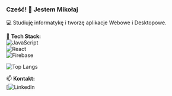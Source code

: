 ### Cześć! 👋 Jestem Mikołaj  
💻 Studiuję informatykę i tworzę aplikacje Webowe i Desktopowe.   

🔧 **Tech Stack:**  
![JavaScript](https://img.shields.io/badge/JavaScript-F7DF1E?style=flat&logo=javascript&logoColor=black)  
![React](https://img.shields.io/badge/React-61DAFB?style=flat&logo=react&logoColor=black)  
![Firebase](https://img.shields.io/badge/Firebase-FFCA28?style=flat&logo=firebase&logoColor=black) 

![Top Langs](https://github-readme-stats.vercel.app/api/top-langs/?username=T00RRE&layout=compact&theme=radical)


📫 **Kontakt:**  
[![LinkedIn](https://www.linkedin.com/in/miko%C5%82aj-leski-494698347/)  
